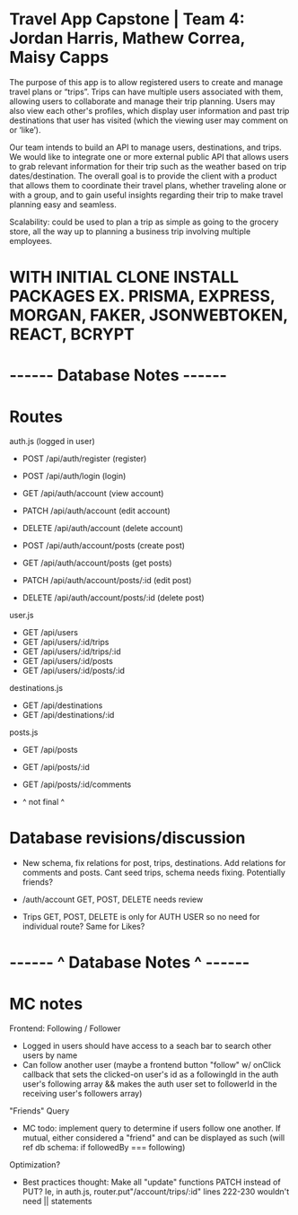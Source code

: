 # Travel App Capstone | Team 4: Jordan Harris, Mathew Correa, Maisy Capps

The purpose of this app is to allow registered users to create and manage travel plans or “trips”. Trips can have multiple users associated with them, allowing users to collaborate and manage their trip planning. Users may also view each other's profiles, which display user information and past trip destinations that user has visited (which the viewing user may comment on or ‘like’).

Our team intends to build an API to manage users, destinations, and trips. We would like to integrate one or more external public API that allows users to grab relevant information for their trip such as the weather based on trip dates/destination. The overall goal is to provide the client with a product that allows them to coordinate their travel plans, whether traveling alone or with a group, and to gain useful insights regarding their trip to make travel planning easy and seamless.

Scalability: could be used to plan a trip as simple as going to the grocery store, all the way up to planning a business trip involving multiple employees.

# WITH INITIAL CLONE INSTALL PACKAGES EX. PRISMA, EXPRESS, MORGAN, FAKER, JSONWEBTOKEN, REACT, BCRYPT

# ------ Database Notes ------

# Routes

auth.js (logged in user)

- POST /api/auth/register (register)
- POST /api/auth/login (login)
- GET /api/auth/account (view account)
- PATCH /api/auth/account (edit account)
- DELETE /api/auth/account (delete account)

- POST /api/auth/account/posts (create post)
- GET /api/auth/account/posts (get posts)
- PATCH /api/auth/account/posts/:id (edit post)
- DELETE /api/auth/account/posts/:id (delete post)

user.js
- GET /api/users 
- GET /api/users/:id/trips
- GET /api/users/:id/trips/:id
- GET /api/users/:id/posts
- GET /api/users/:id/posts/:id

destinations.js
- GET /api/destinations
- GET /api/destinations/:id

posts.js
- GET /api/posts
- GET /api/posts/:id
- GET /api/posts/:id/comments

- ^ not final ^

# Database revisions/discussion

- New schema, fix relations for post, trips, destinations. Add relations for comments and posts.
 Cant seed trips, schema needs fixing. Potentially friends?

- /auth/account GET, POST, DELETE needs review
- Trips GET, POST, DELETE is only for AUTH USER so no need for individual route?
  Same for Likes?

# ------ ^ Database Notes ^ ------

# MC notes

Frontend: Following / Follower
- Logged in users should have access to a seach bar to search other users by name
- Can follow another user (maybe a frontend button "follow" w/ onClick callback that sets the clicked-on user's id as a followingId in the auth user's following array && makes the auth user set to followerId in the receiving user's followers array)

"Friends" Query
- MC todo: implement query to determine if users follow one another. If mutual, either considered a "friend" and can be displayed as such (will ref db schema: if followedBy === following)


Optimization?
- Best practices thought: Make all "update" functions PATCH instead of PUT? Ie, in auth.js, router.put"/account/trips/:id" lines 222-230 wouldn't need || statements